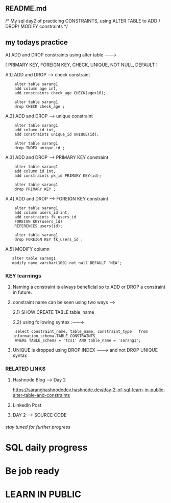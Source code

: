 ## README.md

/*  My sql day2 of practicing CONSTRAINTS, using ALTER TABLE to ADD / DROP/ MODIFY constraints  */


## my todays practice 


A] ADD and DROP constraints using alter table --->
  
   [ PRIMARY KEY, FOREIGN KEY, CHECK, UNIQUE, NOT NULL, DEFAULT ]

   A.1] ADD and DROP --> check constraint

        alter table sarang1
        add column age int,
        add constraints check_age CHECK(age>10);

        alter table sarang1
        drop CHECK check_age ;

  A.2] ADD and DROP --> unique constraint

        alter table sarang1
        add column id int,
        add constraints unique_id UNIQUE(id);

        alter table sarang1
        drop INDEX unique_id ; 

  A.3] ADD and DROP --> PRIMARY KEY constraint

        alter table sarang1
        add column id int,
        add constraints pk_id PRIMARY KEY(id);

        alter table sarang1
        drop PRIMARY KEY ; 


  A.4] ADD and DROP --> FOREIGN KEY constraint

        alter table sarang1
        add column users_id int,
        add constraints fk_users_id 
        FOREIGN KEY(users_id)
        REFERENCES users(id);

        alter table sarang1
        drop FOREIGN KEY fk_users_id ; 

  A.5] MODIFY column

       alter table sarang1
       modify name varchar(100) not null DEFAULT 'NEW';


 ### KEY learnings 

1) Naming a constraint is always beneficial so to ADD or DROP a constraint in future.

2) constraint name can be seen using two ways -->

   2.1) SHOW CREATE TABLE table_name 
   
   2.2) using following syntax :--->

        select constraint_name, table_name, constraint_type   from information_schema.TABLE_CONSTRAINTS
        WHERE TABLE_schema = 'tcs1' AND table_name = 'sarang1';

3) UNIQUE is dropped using DROP INDEX ---> and not DROP UNIQUE syntax


### RELATED LINKS 

1) Hashnode Blog --> Day 2

   https://saranghashnodedev.hashnode.dev/day-2-of-sql-learn-in-public-alter-table-and-constraints


2) LinkedIn Post 


3) DAY 2 --> SOURCE CODE 

   



###### stay tuned for further progress

# SQL daily progress
# Be job ready
# LEARN IN PUBLIC













 
   
